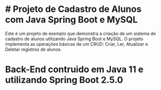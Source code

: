 # # Projeto de Cadastro de Alunos com Java Spring Boot e MySQL

Este é um projeto de exemplo que demonstra a criação de um sistema de cadastro de alunos utilizando Java Spring Boot e MySQL. O projeto implementa as operações básicas de um CRUD: Criar, Ler, Atualizar e Deletar registros de alunos.

# Back-End contruido em Java 11 e utilizando Spring Boot 2.5.0
